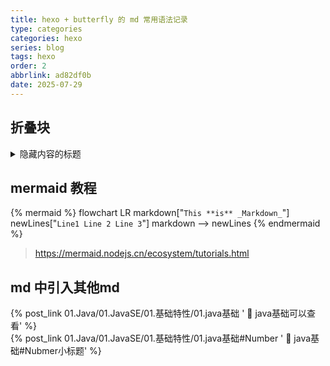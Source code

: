 ```yaml
---
title: hexo + butterfly 的 md 常用语法记录
type: categories
categories: hexo
series: blog
tags: hexo
order: 2
abbrlink: ad82df0b
date: 2025-07-29
---
```


## 折叠块
<details>
  <summary>隐藏内容的标题</summary>

隐藏文字隐藏文字隐藏文字。  

支持 `markdown` 语法

##### 支持标题

</details>

## mermaid 教程
{% mermaid %}
flowchart LR
    markdown["`This **is** _Markdown_`"]
    newLines["`Line1
    Line 2
    Line 3`"]
    markdown --> newLines
{% endmermaid %}

> https://mermaid.nodejs.cn/ecosystem/tutorials.html

## md 中引入其他md 

{% post_link 01.Java/01.JavaSE/01.基础特性/01.java基础 ' 🚀 java基础可以查看' %}
<br/>
{% post_link 01.Java/01.JavaSE/01.基础特性/01.java基础#Number ' 🚀 java基础#Nubmer小标题' %}